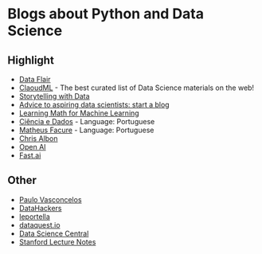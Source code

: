 # Blogs about Python and Data Science
## Highlight
* [Data Flair](https://data-flair.training/blogs/)
* [ClaoudML](http://www.claoudml.co/) - The best curated list of Data Science materials on the web!
* [Storytelling with Data](http://www.storytellingwithdata.com/)
* [Advice to aspiring data scientists: start a blog](http://varianceexplained.org/r/start-blog/)
* [Learning Math for Machine Learning](https://blog.ycombinator.com/learning-math-for-machine-learning/)
* [Ciência e Dados](http://www.cienciaedados.com) - Language: Portuguese
* [Matheus Facure](https://matheusfacure.github.io/tutoriais/) - Language: Portuguese
* [Chris Albon](https://chrisalbon.com/)
* [Open AI](https://openai.com/)
* [Fast.ai](https://www.fast.ai/)
## Other
* [Paulo Vasconcelos](https://paulovasconcellos.com.br/)
* [DataHackers](https://medium.com/data-hackers)
* [leportella](https://leportella.com/)
* [dataquest.io](https://www.dataquest.io)
* [Data Science Central](https://www.datasciencecentral.com/)
* [Stanford Lecture Notes](https://stanford.edu/~shervine/teaching/)
